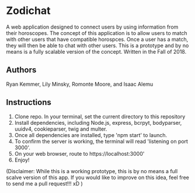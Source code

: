 # Zodichat

A web application designed to connect users by using information from their horoscopes. The concept of this application is to allow users to match with other users that have compatible horospces. Once a user has a match, they will then be able to chat with other users. This is a prototype and by no means is a fully scalable version of the concept. Written in the Fall of 2018. 

## Authors

Ryan Kemmer,
Lily Minsky,
Romonte Moore,
and Isaac Alemu

## Instructions

1. Clone repo. In your terminal, set the current directory to this repository
2. Install dependencies, including Node.js, express, bcrpyt, bodyparser, uuidv4, cookieparser, twig and multer.
3. Once all dependencies are installed, type 'npm start' to launch.
4. To confirm the server is working, the terminal will read 'listening on port 3000'.
5. On your web browser, route to https://localhost:3000'
6. Enjoy!

(Disclaimer: While this is a working prototype, this is by no means a full scalve version of this app. If you would like to improve on this idea, feel free to send me a pull request!!! xD ) 

